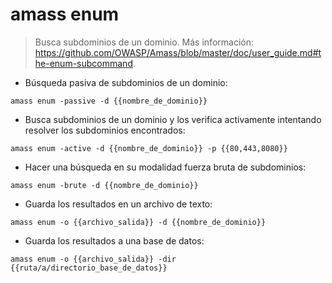 # amass enum

> Busca subdominios de un dominio.
> Más información: <https://github.com/OWASP/Amass/blob/master/doc/user_guide.md#the-enum-subcommand>.

- Búsqueda pasiva de subdominios de un dominio:

`amass enum -passive -d {{nombre_de_dominio}}`

- Busca subdominios de un dominio y los verifica activamente intentando resolver los subdominios encontrados:

`amass enum -active -d {{nombre_de_dominio}} -p {{80,443,8080}}`

- Hacer una búsqueda en su modalidad fuerza bruta de subdominios:

`amass enum -brute -d {{nombre_de_dominio}}`

- Guarda los resultados en un archivo de texto:

`amass enum -o {{archivo_salida}} -d {{nombre_de_dominio}}`

- Guarda los resultados a una base de datos:

`amass enum -o {{archivo_salida}} -dir {{ruta/a/directorio_base_de_datos}}`
